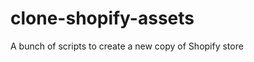 clone-shopify-assets
====================

A bunch of scripts to create a new copy of Shopify store
